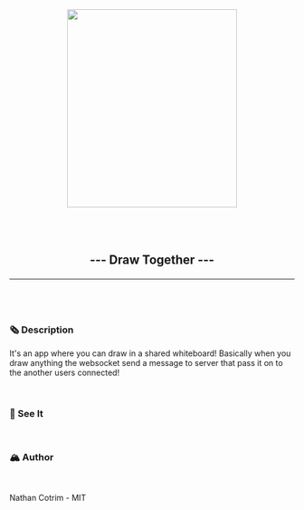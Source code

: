 <div align="center">
    <img src="https://upload.wikimedia.org/wikipedia/commons/thumb/e/ef/Inkscape_icons_free-hand-draw.svg/1200px-Inkscape_icons_free-hand-draw.svg.png" width="300px" height="350px"> <br> <br> <br> <br>
    <h2>
        --- Draw Together ---<hr>
    </h2>
</div>

<br>
<br>

### 🗞️ Description

It's an app where you can draw in a shared whiteboard! Basically when you draw anything the websocket send a message to server that pass it on to the another users connected!

<br>

### 🐝 See It

<br>

### 🏔️ Author

<br>

Nathan Cotrim - MIT

